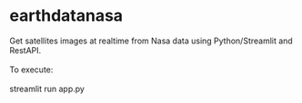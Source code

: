 # earthdatanasa
Get satellites images at realtime from Nasa data using Python/Streamlit and RestAPI.<br><br>
To execute:
<br>
<br>streamlit run app.py
